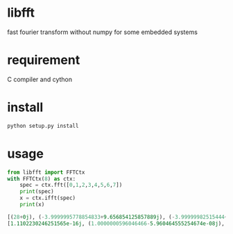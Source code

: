 # libfft

fast fourier transform without numpy for some embedded systems

# requirement

C compiler and cython

# install
```bash
python setup.py install
```

# usage

```python
from libfft import FFTCtx
with FFTCtx(8) as ctx:
    spec = ctx.fft([0,1,2,3,4,5,6,7])
    print(spec)
    x = ctx.ifft(spec)
    print(x)

[(28+0j), (-3.9999995778854833+9.656854125857889j), (-3.99999982515444+3.999999999999996j), (-4.00000001748242+1.6568543731268615j), (-4+0j), (-4.000000072423397-1.6568541258578966j), (-4.00000017484556-3.999999999999996j), (-4.0000003322087005-9.656854373126853j)]
[1.1102230246251565e-16j, (1.0000000596046466-5.960464555254674e-08j), (2+1.1442409265780733e-17j), (2.9999999403953574+5.96046437761899e-08j), (4-1.1102230246251565e-16j), (4.9999999403953534+5.960464555254674e-08j), (5.999999999999999-1.1442409265780733e-17j), (7.000000059604642-5.96046437761899e-08j)]
```

